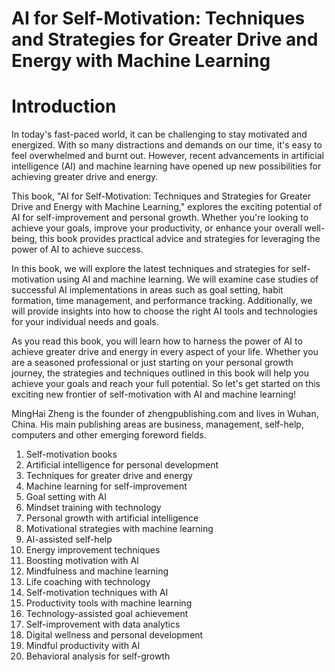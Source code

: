 # AI for Self-Motivation: Techniques and Strategies for Greater Drive and Energy with Machine Learning

# Introduction

In today's fast-paced world, it can be challenging to stay motivated and energized. With so many distractions and demands on our time, it's easy to feel overwhelmed and burnt out. However, recent advancements in artificial intelligence (AI) and machine learning have opened up new possibilities for achieving greater drive and energy.

This book, "AI for Self-Motivation: Techniques and Strategies for Greater Drive and Energy with Machine Learning," explores the exciting potential of AI for self-improvement and personal growth. Whether you're looking to achieve your goals, improve your productivity, or enhance your overall well-being, this book provides practical advice and strategies for leveraging the power of AI to achieve success.

In this book, we will explore the latest techniques and strategies for self-motivation using AI and machine learning. We will examine case studies of successful AI implementations in areas such as goal setting, habit formation, time management, and performance tracking. Additionally, we will provide insights into how to choose the right AI tools and technologies for your individual needs and goals.

As you read this book, you will learn how to harness the power of AI to achieve greater drive and energy in every aspect of your life. Whether you are a seasoned professional or just starting on your personal growth journey, the strategies and techniques outlined in this book will help you achieve your goals and reach your full potential. So let's get started on this exciting new frontier of self-motivation with AI and machine learning!

MingHai Zheng is the founder of zhengpublishing.com and lives in Wuhan, China. His main publishing areas are business, management, self-help, computers and other emerging foreword fields.



1. Self-motivation books
2. Artificial intelligence for personal development
3. Techniques for greater drive and energy
4. Machine learning for self-improvement
5. Goal setting with AI
6. Mindset training with technology
7. Personal growth with artificial intelligence
8. Motivational strategies with machine learning
9. AI-assisted self-help
10. Energy improvement techniques
11. Boosting motivation with AI
12. Mindfulness and machine learning
13. Life coaching with technology
14. Self-motivation techniques with AI
15. Productivity tools with machine learning
16. Technology-assisted goal achievement
17. Self-improvement with data analytics
18. Digital wellness and personal development
19. Mindful productivity with AI
20. Behavioral analysis for self-growth

